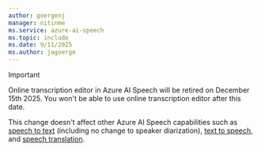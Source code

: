 ```yaml
---
author: goergenj
manager: nitinme
ms.service: azure-ai-speech
ms.topic: include
ms.date: 9/11/2025
ms.author: jagoerge
---
```


> [!IMPORTANT]
> Online transcription editor in Azure AI Speech will be retired on December 15th 2025. You won't be able to use online transcription editor after this date.
> 
> This change doesn't affect other Azure AI Speech capabilities such as [speech to text](../speech-to-text.md) (including no change to speaker diarization), [text to speech](../text-to-speech.md), and [speech translation](../speech-translation.md). 
